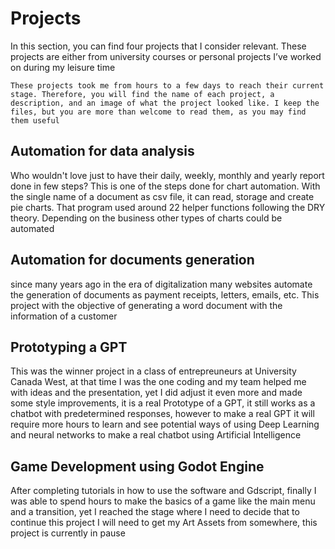 # Projects

<p> In this section, you can find four projects that I consider relevant. These projects are either from university courses or personal projects I’ve worked on during my leisure time <p/>

```{note}
These projects took me from hours to a few days to reach their current stage. Therefore, you will find the name of each project, a description, and an image of what the project looked like. I keep the files, but you are more than welcome to read them, as you may find them useful
```

<h2> Automation for data analysis </h2>
<p> Who wouldn't love just to have their daily, weekly, monthly and yearly report done in few steps? This is one of the steps done for chart automation. With the single name of a document as csv file, it can read, storage and create pie charts. That program used around 22 helper functions following the DRY theory. Depending on the business other types of charts could be automated <p/>

<h2> Automation for documents generation </h2>
<p> since many years ago in the era of digitalization many websites automate the generation of documents as payment receipts, letters, emails, etc. This project with the objective of generating a word document
with the information of a customer <p/>

<h2> Prototyping a GPT </h2>
<p> This was the winner project in a class of entrepreuneurs at University Canada West, at that time I was the one coding and my team helped me with ideas and the presentation, yet I did adjust it even more and made some style improvements, it is a real Prototype of a GPT, it still works as a chatbot with predetermined responses, however to make a real GPT it will require more hours to learn and see potential ways of using Deep Learning and neural networks to make a real chatbot using Artificial Intelligence <p/>

<h2> Game Development using Godot Engine </h2>
<p> After completing tutorials in how to use the software and Gdscript, finally I was able to spend hours to make the basics of a game like the main menu and a transition, yet I reached the stage where I need to decide that to continue this project I will need to get my Art Assets from somewhere, this project is currently in pause <p/>